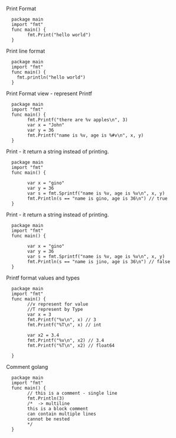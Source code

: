 Print Format

      package main
      import "fmt"
      func main() {
            fmt.Print("hello world")
      }

Print line format 

      package main
      import "fmt"
      func main() {
        fmt.println("hello world")
      }

Print Format view - represent Printf

      package main
      import "fmt"
      func main() {
            fmt.Printf("there are %v apples\n", 3)
            var x = "John"
            var y = 36
            fmt.Printf("name is %v, age is %#v\n", x, y)
      }

Print - it return a string instead of printing.

      package main
      import "fmt"
      func main() {

            var x = "gino"
            var y = 36
            var s = fmt.Sprintf("name is %v, age is %v\n", x, y)
            fmt.Println(s == "name is gino, age is 36\n") // true
      }
      
  
 Print - it return a string instead of printing.

      package main
      import "fmt"
      func main() {

            var x = "gino"
            var y = 36
            var s = fmt.Sprintf("name is %v, age is %v\n", x, y)
            fmt.Println(s == "name is jino, age is 36\n") // false
      }

Printf format values and types

      package main
      import "fmt"
      func main() {
            //v represent for value
            //T represent by Type
            var x = 3
            fmt.Printf("%v\n", x) // 3
            fmt.Printf("%T\n", x) // int

            var x2 = 3.4
            fmt.Printf("%v\n", x2) // 3.4
            fmt.Printf("%T\n", x2) // float64

      }

  Comment golang
  
      package main
      import "fmt"
      func main() {
            // this is a comment - single line
            fmt.Println(3)
            /*  -> multiline
            this is a block comment
            can contain multiple lines
            cannot be nested
            */
      }
